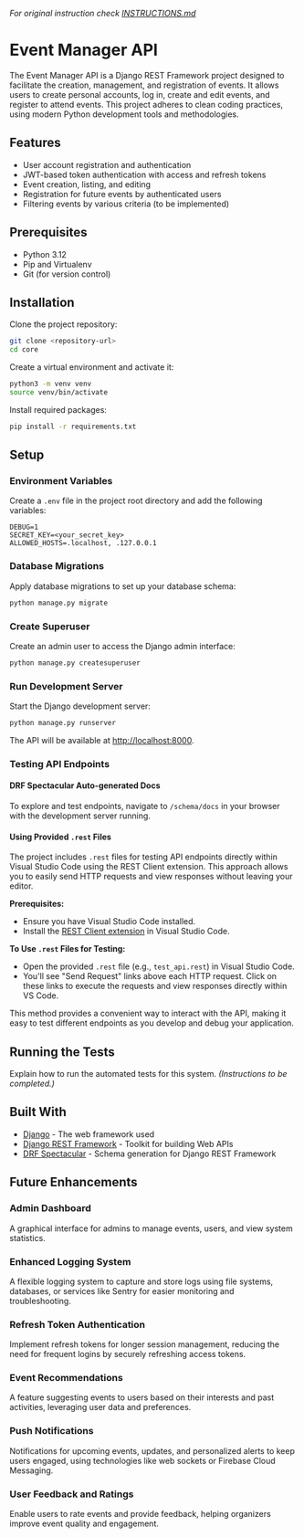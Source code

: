 _For original instruction check [INSTRUCTIONS.md](INSTRUCTIONS.md)_
# Event Manager API

The Event Manager API is a Django REST Framework project designed to facilitate the creation, management, and
registration of events. It allows users to create personal accounts, log in, create and edit events, and register to
attend events. This project adheres to clean coding practices, using modern Python development tools and methodologies.

## Features

- User account registration and authentication
- JWT-based token authentication with access and refresh tokens
- Event creation, listing, and editing
- Registration for future events by authenticated users
- Filtering events by various criteria (to be implemented)

## Prerequisites

- Python 3.12
- Pip and Virtualenv
- Git (for version control)

## Installation

Clone the project repository:

```bash
git clone <repository-url>
cd core
```

Create a virtual environment and activate it:

```bash
python3 -m venv venv
source venv/bin/activate
```

Install required packages:

```bash
pip install -r requirements.txt
```

## Setup

### Environment Variables

Create a `.env` file in the project root directory and add the following variables:

```plaintext
DEBUG=1
SECRET_KEY=<your_secret_key>
ALLOWED_HOSTS=.localhost, .127.0.0.1
```

### Database Migrations

Apply database migrations to set up your database schema:

```bash
python manage.py migrate
```

### Create Superuser

Create an admin user to access the Django admin interface:

```bash
python manage.py createsuperuser
```

### Run Development Server

Start the Django development server:

```bash
python manage.py runserver
```

The API will be available at [http://localhost:8000](http://localhost:8000).

### Testing API Endpoints

#### DRF Spectacular Auto-generated Docs

To explore and test endpoints, navigate to `/schema/docs` in your browser with the development server running.

#### Using Provided `.rest` Files

The project includes `.rest` files for testing API endpoints directly within Visual Studio Code using the REST Client extension. This approach allows you to easily send HTTP requests and view responses without leaving your editor.

**Prerequisites:**
- Ensure you have Visual Studio Code installed.
- Install the [REST Client extension](https://marketplace.visualstudio.com/items?itemName=humao.rest-client) in Visual Studio Code.

**To Use `.rest` Files for Testing:**
- Open the provided `.rest` file (e.g., `test_api.rest`) in Visual Studio Code.
- You'll see "Send Request" links above each HTTP request. Click on these links to execute the requests and view responses directly within VS Code.

This method provides a convenient way to interact with the API, making it easy to test different endpoints as you develop and debug your application.


## Running the Tests

Explain how to run the automated tests for this system. _(Instructions to be completed.)_

## Built With

* [Django](https://www.djangoproject.com/) - The web framework used
* [Django REST Framework](https://www.django-rest-framework.org/) - Toolkit for building Web APIs
* [DRF Spectacular](https://drf-spectacular.readthedocs.io/en/latest/) - Schema generation for Django REST Framework

## Future Enhancements

### Admin Dashboard
A graphical interface for admins to manage events, users, and view system statistics.

### Enhanced Logging System
A flexible logging system to capture and store logs using file systems, databases, or services
like Sentry for easier monitoring and troubleshooting.

### Refresh Token Authentication
Implement refresh tokens for longer session management, reducing the need for frequent logins
by securely refreshing access tokens.

### Event Recommendations
A feature suggesting events to users based on their interests and past activities,
leveraging user data and preferences.

### Push Notifications
Notifications for upcoming events, updates, and personalized alerts to keep users engaged,
using technologies like web sockets or Firebase Cloud Messaging.

### User Feedback and Ratings
Enable users to rate events and provide feedback, helping
organizers improve event quality and engagement.
